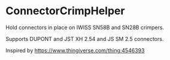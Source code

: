 # ConnectorCrimpHelper
Hold connectors in place on IWISS SN58B and SN28B crimpers.

Supports DUPONT and JST XH 2.54 and JS SM 2.5 connectors.

Inspired by https://www.thingiverse.com/thing:4546393

